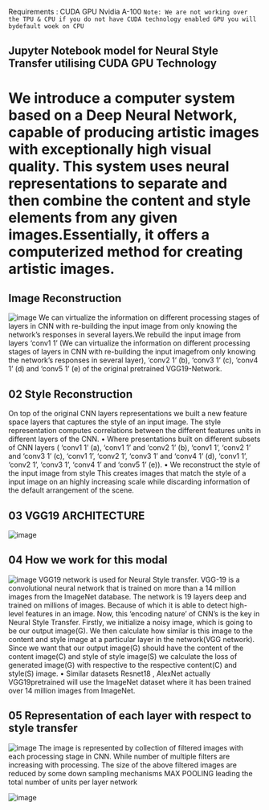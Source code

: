 Requirements :
CUDA GPU Nvidia A-100
`Note: We are not working over the TPU & CPU if you do not have CUDA technology enabled GPU you will bydefault woek on CPU`

## Jupyter Notebook model for Neural Style Transfer utilising CUDA GPU Technology

# We introduce a computer system based on a Deep Neural Network, capable of producing artistic images with exceptionally high visual quality. This system uses neural representations  to separate and then combine the content and style elements from any given images.Essentially, it offers a computerized method for creating artistic images.

## Image Reconstruction
![image](https://github.com/Ashish-Waykar/Neural-Style-Transfer-Deep-Learning-Root-AI-Model/assets/81794601/2f4df1d7-40ef-4139-a1d4-860082a3cc3b)
We can virtualize the information on different processing stages of layers in CNN with re-building the input image from only knowing the network’s responses in several layers.We rebuild the input image from layers ‘conv1 1’ (We can virtualize the information on different processing stages of layers in CNN with re-building the input imagefrom only knowing the network’s responses in several layer), ‘conv2 1’ (b), ‘conv3 1’ (c), ‘conv4 1’ (d) and ‘conv5 1’ (e) of the original pretrained VGG19-Network.

## 02 Style Reconstruction
On top of the original CNN layers representations we built a new feature space layers that captures the style of an input image. The style representation computes correlations between the different features units in different layers of the CNN. • Where presentations built on different subsets of CNN layers ( ‘conv1 1’ (a), ‘conv1 1’ and ‘conv2 1’ (b), ‘conv1 1’, ‘conv2 1’ and ‘conv3 1’ (c), ‘conv1 1’, ‘conv2 1’, ‘conv3 1’ and ‘conv4 1’ (d), ‘conv1 1’, ‘conv2 1’, ‘conv3 1’, ‘conv4 1’ and ‘conv5 1’ (e)). • We reconstruct the style of the input image from style This creates images that match the style of a input image on an highly increasing scale while discarding information of the default arrangement of the scene.

## 03 VGG19 ARCHITECTURE
![image](https://github.com/Ashish-Waykar/Neural-Style-Transfer-Deep-Learning-Root-AI-Model/assets/81794601/5baedbab-8439-4613-b406-368f6aa5a066)

## 04 How we work for this modal 
![image](https://github.com/Ashish-Waykar/Neural-Style-Transfer-Deep-Learning-Root-AI-Model/assets/81794601/4b2c7e1f-efb5-4fd7-933a-100429cd2a78)
VGG19 network is used for Neural Style transfer. VGG-19 is a convolutional neural network that is trained on more than a 14 million images from the ImageNet database. The network is 19 layers deep and trained on millions of images. Because of which it is able to detect high-level features in an image.
Now, this ‘encoding nature’ of CNN’s is the key in Neural Style Transfer. Firstly, we initialize a noisy image, which is going to be our output image(G). We then calculate how similar is this image to the content and style image at a particular layer in the network(VGG network). Since we want that our output image(G) should have the content of the content image(C) and style of style image(S) we calculate the loss of generated image(G) with respective to the respective content(C) and style(S) image. • Similar datasets Resnet18 , AlexNet actually VGG19pretrained will use the ImageNet dataset where it has been trained over 14 million images from ImageNet.

## 05 Representation of each layer with respect to style transfer 
![image](https://github.com/Ashish-Waykar/Neural-Style-Transfer-Deep-Learning-Root-AI-Model/assets/81794601/bbec90a1-4829-40cc-ae3c-20cf75b3c937)
The image is represented by collection of filtered images with each processing stage in CNN. While number of multiple filters are increasing with processing. The size of the above filtered images are reduced by some down sampling mechanisms MAX POOLING leading the total number of units per layer network

![image](https://github.com/Ashish-Waykar/Neural-Style-Transfer-Deep-Learning-Root-AI-Model/assets/81794601/36a23cf9-8f9d-4ec0-b5bf-3236ccda8de8)
